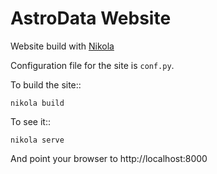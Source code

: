AstroData Website
=================
Website build with [Nikola](http://getnikola.com)

Configuration file for the site is `conf.py`.

To build the site::

    nikola build

To see it::

    nikola serve

And point your browser to http://localhost:8000